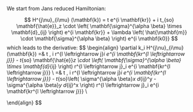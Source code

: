 We start from Jans reduced Hamiltonian:


$$
H^{j\nu}_{i\mu} (\mathbf{k}) =  t e^{i \mathbf{kr}} + i t_{so} \mathbf{\hat{e}}_z \cdot \left(   \mathbf{\sigma}^{\alpha \beta} \times \mathbf{d}_{ij} \right) e^{i \mathbf{kr}} + \lambda \left(   \hat{\mathbf{m}} \cdot \mathbf{\sigma}^{\alpha \beta}  \right) e^{i \mathbf{k0}}
$$
which leads to the derivative:
$$
\begin{align}
\partial k_i H^{j\nu}_{i\mu} (\mathbf{k}) =&  t \, i r^{l \leftrightarrow j}_i e^{i \mathbf{kr^{l \leftrightarrow j}}} - t_{so} \mathbf{\hat{e}}_z \cdot \left(   \mathbf{\sigma}^{\alpha \beta} \times \mathbf{d}_{ij} \right)  r^{l \leftrightarrow j}_i  e^{i \mathbf{kr^{l \leftrightarrow j}}} \\
 =& t \, i r^{l \leftrightarrow j}_i e^{i \mathbf{kr^{l \leftrightarrow j}}} - t_{so}\left(  \sigma^{\alpha \beta}_x d_{ij}^y - \sigma^{\alpha \beta}_y d_{ij}^x \right) r^{l \leftrightarrow j}_i  e^{i \mathbf{kr^{l \leftrightarrow j}}} \\

\end{align}
$$

